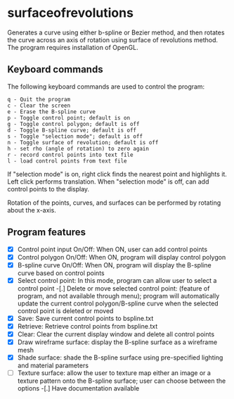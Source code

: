 # surfaceofrevolutions
Generates a curve using either b-spline or Bezier method, and then rotates the curve across an axis of rotation using surface of revolutions method. The program requires installation of OpenGL.

## Keyboard commands
  The following keyboard commands are used to control the
  program:

    q - Quit the program
    c - Clear the screen
    e - Erase the B-spline curve
    p - Toggle control point; default is on
    g - Toggle control polygon; default is off
    d - Toggle B-spline curve; default is off 
    s - Toggle "selection mode"; default is off
    n - Toggle surface of revolution; default is off
    h - set rho (angle of rotation) to zero again
    r - record control points into text file
    l - load control points from text file

  If "selection mode" is on, right click finds the nearest point
  and highlights it. Left click performs translation. When
  "selection mode" is off, can add control points to the display.
  
  Rotation of the points, curves, and surfaces can be performed
  by rotating about the x-axis.

## Program features
-[X] Control point input On/Off: When ON, user can add control 
      points
-[X] Control polygon On/Off: When ON, program will display 
      control polygon
-[X] B-spline curve On/Off: When ON, program will display the
      B-spline curve based on control points
-[X] Select control point: In this mode, program can allow user
      to select a control point
-[.] Delete or move selected control point: (feature of program,
      and not available through menu); program will automatically
      update the current control polygon/B-spline curve when the
      selected control point is deleted or moved
-[X] Save: Save current control points to bspline.txt
-[X] Retrieve: Retrieve control points from bspline.txt
-[X] Clear: Clear the current display window and delete all
      control points
-[X] Draw wireframe surface: display the B-spline surface as a
      wireframe mesh
-[X] Shade surface: shade the B-spline surface using pre-specified
      lighting and material parameters
-[ ] Texture surface: allow the user to texture map either an
      image or a texture pattern onto the B-spline surface; user
      can choose between the options
-[.] Have documentation available
